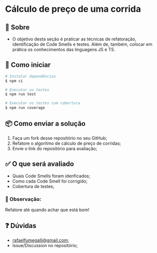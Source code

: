 # Cálculo de preço de uma corrida

## 🧐 Sobre
* O objetivo desta seção é praticar as técnicas de refatoração, identificação de Code Smells e testes. Além de, também, colocar em prática os conhecimentos das linguagens JS e TS.

## 🏁 Como iniciar

```bash
# Instalar dependências
$ npm ci

# Executar os testes
$ npm run test

# Executar os testes com cobertura
$ npm run coverage
```

## 📦 Como enviar a solução

1. Faça um fork desse repositório no seu GitHub;
2. Refatore o algoritmo de cálculo de preço de corridas;
3. Envie o link do repositório para avaliação;

## ✅ O que será avaliado
- Quais Code Smells foram idenficados;
- Como cada Code Smell foi corrigido;
- Cobertura de testes;

### 🚨 Observação:
Refatore até quando achar que está bom!

## ❓ Dúvidas
- rafaelfumegalli@gmail.com;
- Issue/Discussion no repositório;
